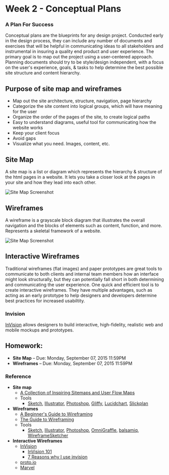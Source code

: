 # Week 2 - Conceptual Plans
### A Plan For Success
Conceptual plans are the blueprints for any design project. Conducted early in the design process, they can include any number of documents and exercises that will be helpful in communicating ideas to all stakeholders and instrumental in insuring a quality end product and user experience. The primary goal is to map out the project using a user-centered approach. Planning documents should try to be style/design independent, with a focus on the user's experience, goals, & tasks to help determine the best possible site structure and content hierarchy.


## Purpose of site map and wireframes
- Map out the site architecture, structure, navigation, page hierarchy
- Categorize the site content into logical groups, which will have meaning for the user
- Organize the order of the pages of the site, to create logical paths
- Easy to understand diagrams, useful tool for communicating how the website works
- Keep your client focus
- Avoid gaps
- Visualize what you need. Images, content, etc.


## Site Map
A site map is a list or diagram which represents the hierarchy & structure of the html pages in a website. It lets you take a closer look at the pages in your site and how they lead into each other.

![Site Map Screenshot](http://i.imgur.com/UDiw5zE.png)


## Wireframes
A wireframe is a grayscale block diagram that illustrates the overall navigation and the blocks of elements such as content, function, and more. Represents a skeletal framework of a website.

![Site Map Screenshot](http://i.imgur.com/CMRSaCL.png)


## Interactive Wireframes
Traditional wireframes (flat images) and paper prototypes are great tools to communicate to both clients and internal team members how an interface might look structurally, but they can potentially fall short in both determining and communicating the user experience. One quick and efficient tool is to create interactive wireframes. They have multiple advantages, such as acting as an early prototype to help designers and developers determine best practices for increased usabiltity.

### Invision
[InVision](http://www.invisionapp.com/) allows designers to build interactive, high-fidelity, realistic web and mobile mockups and prototypes.


## Homework:
- **Site Map** – Due: Monday, September 07, 2015 11:59PM
- **Wireframes** – Due: Monday, September 07, 2015 11:59PM


### Reference
- **Site map**
  + [A Collection of Inspiring Sitemaps and User Flow Maps](http://speckyboy.com/2015/01/28/collection-inspiring-sitemaps-user-flow-maps/)
  + Tools
    * [Sketch](http://bohemiancoding.com/), [Illustrator](http://www.adobe.com/creativecloud.html), [Photoshop](http://www.adobe.com/creativecloud.html), [Gliffy](https://www.gliffy.com/), [Lucidchart](https://www.lucidchart.com), [Slickplan](https://slickplan.com/)
- **Wireframes**
  + [A Beginner's Guide to Wireframing](http://webdesign.tutsplus.com/articles/a-beginners-guide-to-wireframing--webdesign-7399)
  + [The Guide to Wireframing](http://www.uxpin.com/guide-to-wireframing.html)
  + Tools
    * [Sketch](http://bohemiancoding.com/), [Illustrator](http://www.adobe.com/creativecloud.html), [Photoshop](http://www.adobe.com/creativecloud.html), [OmniGraffle](https://www.omnigroup.com/omnigraffle), [balsamiq](https://balsamiq.com/), [WireframeSketcher](http://wireframesketcher.com/)
- **Interactive Wireframes**
  + [InVision](http://www.invisionapp.com/)
    * [InVision 101](https://projects.invisionapp.com/d/main#/learn)
    * [7 Reasons why I use invision](https://medium.com/@mrjeremywells/7-reasons-why-i-use-invision-for-rapid-prototyping-ed1c33d5b86)
  + [proto.io](https://proto.io/)
  + [Marvel](https://marvelapp.com/)

